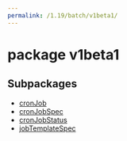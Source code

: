 ```yaml
---
permalink: /1.19/batch/v1beta1/
---
```


# package v1beta1



## Subpackages

* [cronJob](batch-v1beta1-cronJob.md)
* [cronJobSpec](batch-v1beta1-cronJobSpec.md)
* [cronJobStatus](batch-v1beta1-cronJobStatus.md)
* [jobTemplateSpec](batch-v1beta1-jobTemplateSpec.md)